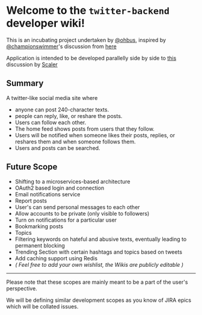 # Welcome to the `twitter-backend` developer wiki!
This is an incubating project undertaken by [@ohbus](https://github.com/ohbus), inspired by [@championswimmer](https://github.com/championswimmer)'s discussion from [here](https://twitter.com/championswimmer/status/1403193048360652800)

Application is intended to be developed parallelly side by side to [this](https://github.com/scaleracademy/open-source-projects/discussions/81) discussion by [Scaler](https://discord.gg/8x9vUbMCJb)

## Summary
A twitter-like social media site where
- anyone can post 240-character texts.
- people can reply, like, or reshare the posts.
- Users can follow each other.
- The home feed shows posts from users that they follow.
- Users will be notified when someone likes their posts, replies, or reshares them and when someone follows them.
- Users and posts can be searched.

## Future Scope
- Shifting to a microservices-based architecture
- OAuth2 based login and connection
- Email notifications service
- Report posts
- User's can send personal messages to each other 
- Allow accounts to be private (only visible to followers) 
- Turn on notifications for a particular user 
- Bookmarking posts 
- Topics 
- Filtering keywords on hateful and abusive texts, eventually leading to permanent blocking
- Trending Section with certain hashtags and topics based on tweets
- Add caching support using Redis
- _( Feel free to add your own wishlist, the Wikis are publicly editable )_

***

Please note that these scopes are mainly meant to be a part of the user's perspective.

We will be defining similar development scopes as you know of JIRA epics which will be collated issues.
